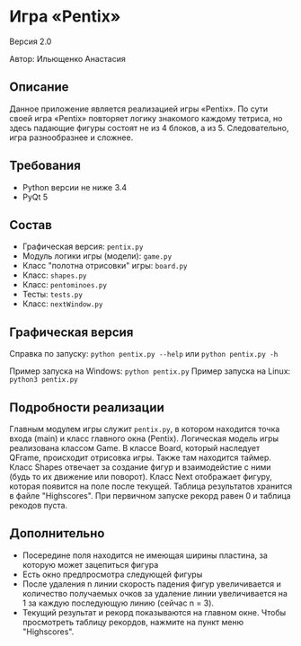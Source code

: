 # Игра «Pentix»
Версия 2.0

Автор: Ильющенко Анастасия


## Описание
Данное приложение является реализацией игры «Pentix».
По сути своей игра «Pentix» повторяет логику знакомого каждому тетриса,
но здесь падающие фигуры состоят не из 4 блоков, а из 5.
Следовательно, игра разнообразнее и сложнее.


## Требования
* Python версии не ниже 3.4
* PyQt 5


## Состав
* Графическая версия: `pentix.py`
* Модуль логики игры (модели): `game.py`
* Класс "полотна отрисовки" игры: `board.py`
* Класс: `shapes.py`
* Класс: `pentominoes.py`
* Тесты: `tests.py`
* Класс: `nextWindow.py`


## Графическая версия
Справка по запуску: `python pentix.py --help` или `python pentix.py -h`

Пример запуска на Windows: `python pentix.py`
Пример запуска на Linux: `python3 pentix.py`


## Подробности реализации
Главным модулем игры служит `pentix.py`, в котором находится точка входа (main) и класс главного окна (Pentix).
Логическая модель игры реализована классом Game. В классе Board, который наследует QFrame, происходит отрисовка игры. Также там находится таймер. Класс Shapes отвечает за создание фигур и взаимодейстие с ними (будь то их движение или поворот). Класс Next отображает фигуру, которая появится на поле после текущей.
Таблица результатов хранится в файле "Highscores". При первичном запуске рекорд равен 0 и таблица рекодов пуста.

## Дополнительно
* Посередине поля находится не имеющая ширины пластина, за которую может зацепиться фигура
* Есть окно предпросмотра следующей фигуры
* После удаления n линии скорость падения фигур увеличивается и количество получаемых очков за удаление линии увеличивается на 1 за каждую последующую линию (сейчас n = 3).
* Текущий результат и рекорд показываются на главном окне. Чтобы просмотреть таблицу рекордов, нажмите на пункт меню "Highscores".